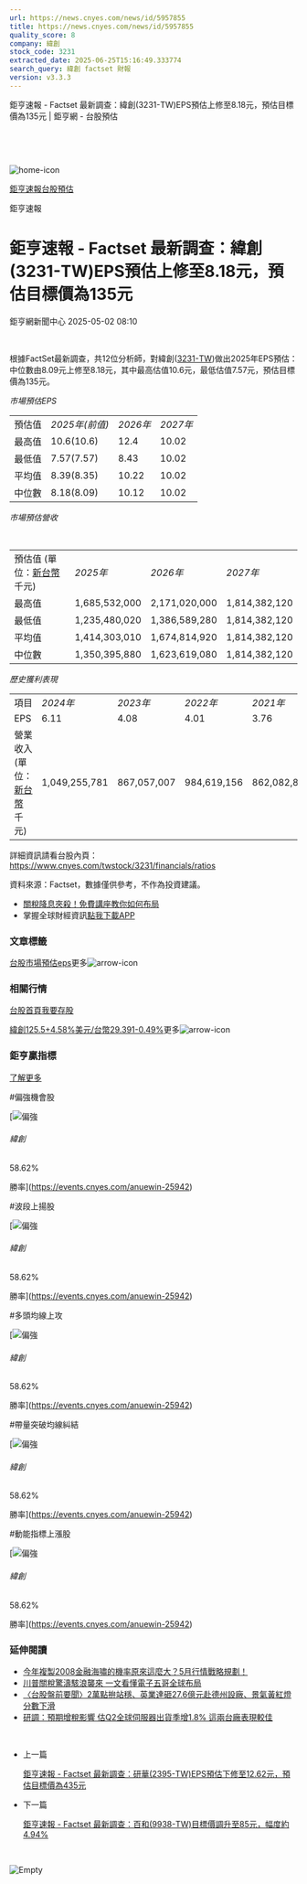```yaml
---
url: https://news.cnyes.com/news/id/5957855
title: https://news.cnyes.com/news/id/5957855
quality_score: 8
company: 緯創
stock_code: 3231
extracted_date: 2025-06-25T15:16:49.333774
search_query: 緯創 factset 財報
version: v3.3.3
---
```


鉅亨速報 - Factset 最新調查：緯創(3231-TW)EPS預估上修至8.18元，預估目標價為135元 | 鉅亨網 - 台股預估

‌

‌

![home-icon](/assets/icons/breadCrumb/symbol-icon-home.svg)

[鉅亨速報](/news/cat/anue_live)[台股預估](/news/cat/tw_forecast)

鉅亨速報

# 鉅亨速報 - Factset 最新調查：緯創(3231-TW)EPS預估上修至8.18元，預估目標價為135元

鉅亨網新聞中心 2025-05-02 08:10

‌

根據FactSet最新調查，共12位分析師，對緯創([3231-TW](https://www.cnyes.com/twstock/3231))做出2025年EPS預估：中位數由8.09元上修至8.18元，其中最高估值10.6元，最低估值7.57元，預估目標價為135元。

*市場預估EPS*

|  |  |  |  |
| --- | --- | --- | --- |
| 預估值 | *2025年(前值)* | *2026年* | *2027年* |
| 最高值 | 10.6(10.6) | 12.4 | 10.02 |
| 最低值 | 7.57(7.57) | 8.43 | 10.02 |
| 平均值 | 8.39(8.35) | 10.22 | 10.02 |
| 中位數 | 8.18(8.09) | 10.12 | 10.02 |

*市場預估營收*

‌

|  |  |  |  |
| --- | --- | --- | --- |
| 預估值 (單位：[新台幣](https://invest.cnyes.com/forex/detail/usdtwd)千元) | *2025年* | *2026年* | *2027年* |
| 最高值 | 1,685,532,000 | 2,171,020,000 | 1,814,382,120 |
| 最低值 | 1,235,480,020 | 1,386,589,280 | 1,814,382,120 |
| 平均值 | 1,414,303,010 | 1,674,814,920 | 1,814,382,120 |
| 中位數 | 1,350,395,880 | 1,623,619,080 | 1,814,382,120 |

*歷史獲利表現*

|  |  |  |  |  |
| --- | --- | --- | --- | --- |
| 項目 | *2024年* | *2023年* | *2022年* | *2021年* |
| EPS | 6.11 | 4.08 | 4.01 | 3.76 |
| 營業收入 (單位：[新台幣](https://invest.cnyes.com/forex/detail/usdtwd)千元) | 1,049,255,781 | 867,057,007 | 984,619,156 | 862,082,848 |

詳細資訊請看台股內頁：  
<https://www.cnyes.com/twstock/3231/financials/ratios>

資料來源：Factset，數據僅供參考，不作為投資建議。

* [關稅降息夾殺！免費講座教你如何布局](https://www.rsc.com.tw/Cnyes_RSC/SeminarBooking2025InvestmentOutlook.aspx?utm_source=anue&utm_medium=usstocks_end)
* 掌握全球財經資訊[點我下載APP](http://www.cnyes.com/app/?utm_source=mweb&utm_medium=HamMenuBanner&utm_campaign=fixed&utm_content=entr)

### 文章標籤

[台股](https://news.cnyes.com/tag/台股 "台股")[市場預估](https://news.cnyes.com/tag/市場預估 "市場預估")[eps](https://news.cnyes.com/tag/eps "eps")更多![arrow-icon](/assets/icons/arrows/arrow-down.svg)

### 相關行情

[台股首頁](https://www.cnyes.com/twstock)[我要存股](https://supr.link/8OHaU)

[緯創125.5+4.58%](https://www.cnyes.com/twstock/3231)[美元/台幣29.391-0.49%](https://invest.cnyes.com/forex/detail/USDTWD)更多![arrow-icon](/assets/icons/arrows/arrow-down.svg)

### 鉅亨贏指標

[了解更多](https://events.cnyes.com/anuewin-25942)

#偏強機會股

[![偏強](/assets/icons/win-indicator/long.svg)

###### 緯創

58.62%

勝率](https://events.cnyes.com/anuewin-25942)

#波段上揚股

[![偏強](/assets/icons/win-indicator/long.svg)

###### 緯創

58.62%

勝率](https://events.cnyes.com/anuewin-25942)

#多頭均線上攻

[![偏強](/assets/icons/win-indicator/long.svg)

###### 緯創

58.62%

勝率](https://events.cnyes.com/anuewin-25942)

#帶量突破均線糾結

[![偏強](/assets/icons/win-indicator/long.svg)

###### 緯創

58.62%

勝率](https://events.cnyes.com/anuewin-25942)

#動能指標上漲股

[![偏強](/assets/icons/win-indicator/long.svg)

###### 緯創

58.62%

勝率](https://events.cnyes.com/anuewin-25942)

### 延伸閱讀

* [今年複製2008金融海嘯的機率原來這麼大？5月行情戰略規劃！](/news/id/5957848)
* [川普關稅驚濤駭浪襲來 一文看懂電子五哥全球布局](/news/id/5957376)
* [〈台股盤前要聞〉2萬點拚站穩、英業達砸27.6億元赴德州設廠、景氣黃紅燈分數下滑](/news/id/5953480)
* [研調：預期增稅影響 估Q2全球伺服器出貨季增1.8% 這兩台廠表現較佳](/news/id/5952915)

‌

* 上一篇

  [鉅亨速報 - Factset 最新調查：研華(2395-TW)EPS預估下修至12.62元，預估目標價為435元](/news/id/5958474)
* 下一篇

  [鉅亨速報 - Factset 最新調查：百和(9938-TW)目標價調升至85元，幅度約4.94%](/news/id/5957505)

‌

![Empty](/assets/icons/skeleton/empty-image.svg)

‌